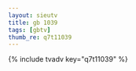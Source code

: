 ```yaml
--- 
layout: sieutv
title: gb 1039
tags: [gbtv]
thumb_re: q7t11039
---
```

{% include tvadv key="q7t11039" %} 
